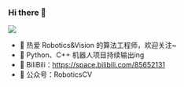 ### Hi there 👋
![](https://visitor-badge.glitch.me/badge?page_id=ViolinLee)
- 🔭 热爱 Robotics&Vision 的算法工程师，欢迎关注~
- 🌱 Python、C++ 机器人项目持续输出ing
- 🌈 BiliBili：https://space.bilibili.com/85652131
- 💬 公众号：RoboticsCV

<!--
![Github stats](https://github-readme-stats.vercel.app/api?username=ViolinLee&theme=highcontrast&show_icons=true&count_private=true)
-->

<!--
**ViolinLee/ViolinLee** is a ✨ _special_ ✨ repository because its `README.md` (this file) appears on your GitHub profile.

Here are some ideas to get you started:

- 🔭 I’m currently working on ...
- 🌱 I’m currently learning ...
- 👯 I’m looking to collaborate on ...
- 🤔 I’m looking for help with ...
- 💬 Ask me about ...
- 📫 How to reach me: ...
- 😄 Pronouns: ...
- ⚡ Fun fact: ...
-->
